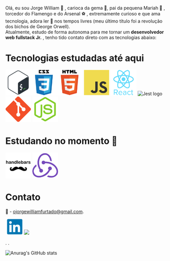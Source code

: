Olá, eu sou Jorge William 👋 , carioca da gema 🍳,  pai da pequena Mariah 🍼 , torcedor do Flamengo e do Arsenal ⚽ , extremamente curioso e que ama tecnologia, adora ler 📖 nos tempos livres (meu último título foi a revolução dos bichos de George Orwell).  
Atualmente, estudo de forma autonoma para me tornar um **desenvolvedor web fullstack Jr.** , tenho tido contato direto com as tecnologias abaixo:  
# Tecnologias estudadas até aqui 

<img src="https://github.com/devicons/devicon/blob/master/icons/bash/bash-original.svg" alt="Bash logo" width="80"/><img src="https://raw.githubusercontent.com/devicons/devicon/master/icons/css3/css3-original-wordmark.svg" alt="Css logo" width="80"/><img src="https://raw.githubusercontent.com/devicons/devicon/master/icons/html5/html5-original-wordmark.svg" alt="Html logo" width="80"/>
<img src="https://raw.githubusercontent.com/devicons/devicon/master/icons/javascript/javascript-original.svg" alt="Javascript logo" width="80"/>
<img src="https://raw.githubusercontent.com/devicons/devicon/master/icons/react/react-original-wordmark.svg" alt="React logo" width="80"/>
<img src="https://camo.githubusercontent.com/ae61b0ddad90a6f9be866adec7dbca2dcca1819e3204f07916d6f34ae058b4c9/68747470733a2f2f7777772e6c6561726e73746f7279626f6f6b2e636f6d2f696e74726f2d746f2d73746f7279626f6f6b2f6c6f676f2d6a6573742e706e67" alt="Jest logo" width="80"/>
<img src="https://raw.githubusercontent.com/devicons/devicon/master/icons/git/git-original.svg" alt="Git logo" width="80"/>
<img src="https://github.com/devicons/devicon/blob/master/icons/nodejs/nodejs-plain.svg" alt="node logo" width="80"/>




# Estudando no momento  :rocket:
<img src="https://github.com/devicons/devicon/blob/master/icons/handlebars/handlebars-original-wordmark.svg" alt="Handlebars logo" width="80"/> <img src="https://raw.githubusercontent.com/devicons/devicon/master/icons/redux/redux-original.svg" alt="Redux logo" width="80"/><br/>


# Contato
:email: - ojorgewilliamfurtado@gmail.com.  

[<img src="https://cdn.cdnlogo.com/logos/t/96/twitter-icon.svg" alt="" width="50"/>](https://twitter.com/Jorge_Willi4m)
[<img src="https://github.com/devicons/devicon/blob/master/icons/linkedin/linkedin-original.svg" alt="" width="50"/>](https://www.linkedin.com/in/jorge-william-furtado/)
[<img src="https://user-images.githubusercontent.com/19416864/119398015-58327d00-bcad-11eb-8051-7132eaad702c.png" width="50">](https://www.instagram.com/j0rgewilliam/)



<img src="ojorgewilliamfurtado@gmail.com  " alt="" width="80"/>. 
<img src="https://www.linkedin.com/in/jorge-william-furtado/  " alt="" width="80"/>. 

<!--
**Jorge-William/Jorge-William** is a ✨ _special_ ✨ repository because its `README.md` (this file) appears on your GitHub profile.

Here are some ideas to get you started:

- 🔭 I’m currently working on ...
- 🌱 I’m currently learning ...
- 👯 I’m looking to collaborate on ...
- 🤔 I’m looking for help with ...
- 💬 Ask me about ...

- 😄 Pronouns: ...
- ⚡ Fun fact: ...
-->
![Anurag's GitHub stats](https://github-readme-stats.vercel.app/api?username=jorge-william)
 
